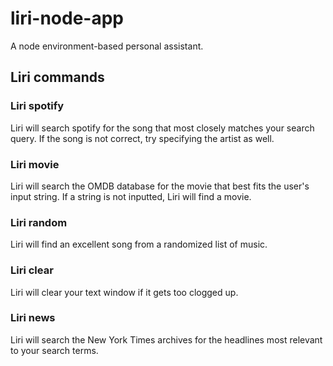 # liri-node-app
A node environment-based personal assistant.

## Liri commands

### Liri spotify

Liri will search spotify for the song that most closely matches your search query. If the song is not correct, try specifying the artist as well.

### Liri movie

Liri will search the OMDB database for the movie that best fits the user's input string. If a string is not inputted, Liri will find a movie.

### Liri random

Liri will find an excellent song from a randomized list of music. 

### Liri clear

Liri will clear your text window if it gets too clogged up.

### Liri news

Liri will search the New York Times archives for the headlines most relevant to your search terms.
